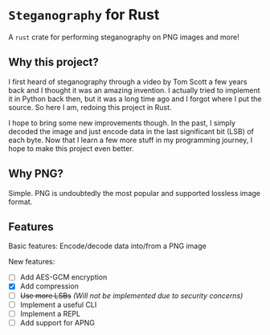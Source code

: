 # `Steganography` for Rust

A `rust` crate for performing steganography on PNG images and more!

## Why this project?

I first heard of steganography through a video by Tom Scott a few years back and I thought it was
an amazing invention. I actually tried to implement it in Python back then, but it was a long time
ago and I forgot where I put the source. So here I am, redoing this project in Rust.

I hope to bring some new improvements though. In the past, I simply decoded the image and just encode
data in the last significant bit (LSB) of each byte. Now that I learn a few more stuff in my programming
journey, I hope to make this project even better.

## Why PNG?

Simple. PNG is undoubtedly the most popular and supported lossless image format.

## Features

Basic features: Encode/decode data into/from a PNG image

New features:
- [ ] Add AES-GCM encryption
- [x] Add compression
- [ ] ~~Use more LSBs~~ _(Will not be implemented due to security concerns)_
- [ ] Implement a useful CLI
- [ ] Implement a REPL
- [ ] Add support for APNG